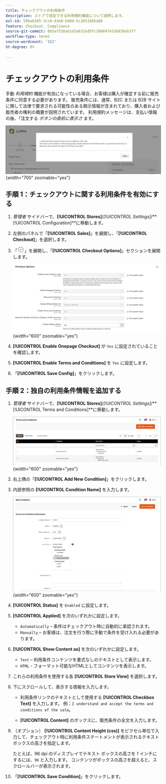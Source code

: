 ```yaml
---
title: チェックアウトの利用条件
description: ストアで設定できる利用規約機能について説明します。
exl-id: 59ba6385-3cc6-43e8-b984-5c26516bba88
feature: Checkout, Compliance
source-git-commit: 8b5af316ab1d2e632ed5fc2066974326830ab3f7
workflow-type: tm+mt
source-wordcount: '322'
ht-degree: 0%

---
```


# チェックアウトの利用条件

手動 _利用規約_ 機能が有効になっている場合、お客様は購入が確定する前に販売条件に同意する必要があります。 販売条件には、通常、B2C または B2B サイトに関して法律で要求される可能性のある開示情報が含まれており、購入者および販売者の権利の概要が説明されています。 利用規約メッセージは、支払い情報の後、「注文する _ボタンの直前に表示さ_ ます。

![ チェックアウト時の利用条件 ](./assets/storefront-checkout-step2-terms-conditions.png){width="700" zoomable="yes"}

## 手順 1：チェックアウトに関する利用条件を有効にする

1. _管理者_ サイドバーで、**[!UICONTROL Stores]**/_[!UICONTROL Settings]_/**[!UICONTROL Configuration]**に移動します。

1. 左側のパネルで「**[!UICONTROL Sales]**」を展開し、「**[!UICONTROL Checkout]**」を選択します。

1. 「![ 展開セレクター ](../assets/icon-display-expand.png)」を展開し、「**[!UICONTROL Checkout Options]**」セクションを展開します。

   ![ チェックアウトオプション ](../configuration-reference/sales/assets/checkout-checkout-options.png){width="600" zoomable="yes"}

1. **[!UICONTROL Enable Onepage Checkout]** が `Yes` に設定されていることを確認します。

1. **[!UICONTROL Enable Terms and Conditions]** を `Yes` に設定します。

1. 「**[!UICONTROL Save Config]**」をクリックします。

## 手順 2：独自の利用条件情報を追加する

1. _管理者_ サイドバーで、**[!UICONTROL Stores]**/_[!UICONTROL Settings]_/**[!UICONTROL Terms and Conditions]**に移動します。

   ![ 利用条件グリッド ](./assets/terms-conditions.png){width="600" zoomable="yes"}

1. 右上隅の「**[!UICONTROL Add New Condition]**」をクリックします。

1. 内部参照の **[!UICONTROL Condition Name]** を入力します。

   ![ 新規条件 ](./assets/terms-conditions-new.png){width="600" zoomable="yes"}

1. **[!UICONTROL Status]** を `Enabled` に設定します。

1. **[!UICONTROL Applied]** を次のいずれかに設定します。

   - `Automatically` – 条件はチェックアウト時に自動的に承認されます。
   - `Manually` – お客様は、注文を行う際に手動で条件を受け入れる必要があります。

1. **[!UICONTROL Show Content as]** を次のいずれかに設定します。

   - `Text` – 利用条件コンテンツを書式なしのテキストとして表示します。
   - `HTML` - フォーマット可能なHTMLとしてコンテンツを表示します。

1. これらの利用条件を使用する各 **[!UICONTROL Store View]** を選択します。

1. 下にスクロールして、表示する情報を入力します。

   - 利用条件リンクのテキストとして使用する **[!UICONTROL Checkbox Text]** を入力します。 例：`I understand and accept the terms and conditions of the sale`。

   - **[!UICONTROL Content]** のボックスに、販売条件の全文を入力します。

1. （オプション） **[!UICONTROL Content Height (css)]** をピクセル単位で入力して、チェックアウト時に利用条件ステートメントが表示されるテキストボックスの高さを指定します。

   たとえば、96 dpi のディスプレイでテキスト ボックスの高さを 1 インチにするには、`96` と入力します。 コンテンツがボックスの高さを超えると、スクロールバーが表示されます。

1. 「**[!UICONTROL Save Condition]**」をクリックします。
